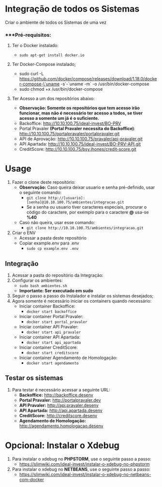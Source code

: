 # Integração de todos os Sistemas

Criar o ambiente de todos os Sistemas de uma vez

### ***Pré-requisitos:

1. Ter o Docker instalado:
    * `sudo apt-get install docker.io`

2. Ter Docker-Compose instalado;
    * sudo curl -L https://github.com/docker/compose/releases/download/1.18.0/docker-compose-\`uname -s\`-\`uname -m` -o /usr/bin/docker-compose
    * sudo chmod +x /usr/bin/docker-compose
3. Ter Acesso a um dos repositórios abaixo:
    * **Observação: Somente os repositórios que tem acesso irão funcionar, mas não é necessário ter acesso a todos, se tiver acesso a somente um já é o suficiente.**
    * Backoffice: http://10.10.100.75/ideal-invest/BO-PRV
    * Portal Pravaler **(Portal Pravaler necessita do Backoffice)**: http://10.10.100.75/portalpravaler/portalpravaler.git 
    * API de Aprovação: http://10.10.100.75/pravaler/api-pravaler.git
    * API Apartada: http://10.10.100.75/ideal-invest/BO-PRV-API.git
    * CreditScore: http://10.10.100.75/bsy.jhones/credit-score.git

# Usage

1. Fazer o clone deste repositório:
    * **Observação:** Caso queira deixar usuario e senha pré-definido, 
    usar o seguinte comando:
         * `git clone http://[usuario]:[senha]@10.10.100.75/ambientes/integracao.git`
         * Se a senha ou usuario tiver caracteres especiais, 
         procurar o código do caractere, 
         por exemplo para o caractere **@** usa-se **%40**
    * Caso não queira, usar esse comando:     
        * `git clone http://10.10.100.75/ambientes/integracao.git`
2. Criar o ENV
    * Acessar a pasta deste repositório 
    * Copiar example.env para .env
        * `sudo cp example.env .env`   

       
## Integração
1. Acessar a pasta do repositório da Integração:
2. Configurar os ambientes:
    * `sudo bash ambientes.sh` 
    * **Importante: Ser executado em sudo**    
3. Seguir o passo a passo do Instalador e instalar os sistemas desejados;
4. Agora somente é necessário iniciar os containers quando necessário:
    * Iniciar container Backoffice:
        * `docker start backoffice`
    * Iniciar container Portal Pravaler:
        * `docker start portal_pravaler`
    * Iniciar container API Pravaler:
        * `docker start api_pravaler`    
    * Iniciar container API Apartada:
        * `docker start api_apartada`
    * Iniciar container CreditScore:
        * `docker start creditscore` 
    * Iniciar container Agendamento de Homologação:
        * `docker start agendamento`     

    
        
## Testar os sistemas
1. Para testar é necessário acessar a seguinte URL:
    * **Backoffice:** http://backoffice.desenv
    * **Portal Pravaler:** http://portalpravaler.dev
    * **API Pravaler:** http://api.pravaler.desenv
    * **API Apartada:** http://api.apartada.desenv
    * **CreditScore:** http://creditscore.desenv
    * **Agendamento de Homologação:** http://agendamento.homologacao.desenv
    
# Opcional: Instalar o Xdebug
1. Para instalar o xdebug no **PHPSTORM**, use o seguinte passo a passo:
    * https://slimwiki.com/ideal-invest/instalar-o-xdebug-no-phpstorm
2. Para instalar o xdebug no **NETBEANS**, use o seguinte passo a passo:
    * https://slimwiki.com/ideal-invest/instalar-o-xdebug-no-netbeans-com-docker